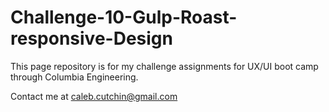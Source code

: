 # Challenge-10-Gulp-Roast-responsive-Design

This page repository is for my challenge assignments for UX/UI boot camp through Columbia Engineering.

Contact me at caleb.cutchin@gmail.com

